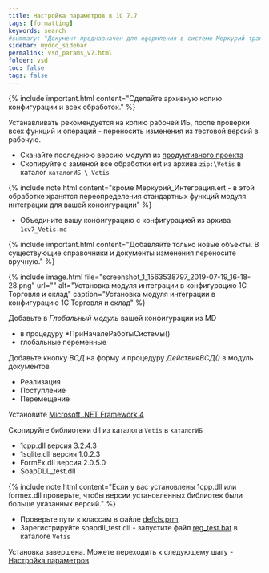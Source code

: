 ```yaml
---
title: Настройка параметров в 1С 7.7
tags: [formatting]
keywords: search
#summary: "Документ предназначен для оформления в системе Меркурий транспортной партии."
sidebar: mydoc_sidebar
permalink: vsd_params_v7.html
folder: vsd
toc: false
tags: false
---
```


<style>
.result {
background-color: #000000;
border: 1px solid #dedede;
padding: 10px;
margin-top: 10px;
margin-bottom: 10px;
}
</style>

{% include important.html content="Сделайте архивную копию конфигурации и всех обработок." %}

Устанавливать рекомендуется на копию рабочей ИБ, после проверки всех функций и операций - переносить изменения из тестовой версий в рабочую.

* Скачайте последнюю версию модуля из [продуктивного проекта](https://redmine.kb99.pro/projects/vsd_1c/files)
* Скопируйте с заменой все обработки ert из архива `zip:\Vetis` в каталог `каталогИБ \ Vetis`

{% include note.html content="кроме Меркурий_Интеграция.ert - в этой обработке хранятся переопределения стандартных функций модуля интеграции для вашей конфигурации" %}

* Объедините вашу конфигурацию с конфигурацией из архива  `1cv7_Vetis.md`

{% include important.html content="Добавляйте только новые объекты. В существующие справочники и документы изменения переносите вручную." %}

{% include image.html file="screenshot_1_1563538797_2019-07-19_16-18-28.png" url="" alt="Установка модуля интеграции в конфигурацию 1С Торговля и склад" caption="Установка модуля интеграции в конфигурацию 1С Торговля и склад" %}

<span class="glyphicon glyphicon-download"></span> Добавьте в *Глобальный модуль* вашей конфигурации из MD
* в процедуру *ПриНачалеРаботыСистемы()
* глобальные переменные

<span class="glyphicon glyphicon-download"></span> Добавьте кнопку _ВСД_ на форму и процедуру _ДействияВСД()_ в модуль документов
* Реализация
* Поступление
* Перемещение

<span class="glyphicon glyphicon-download"></span> Установите [Microsoft .NET Framework 4](https://www.microsoft.com/ru-RU/download/details.aspx?id=17718)

<span class="glyphicon glyphicon-download"></span> Скопируйте библиотеки dll из  каталога `Vetis` в `каталогИБ`
* 1cpp.dll версия 3.2.4.3
* 1sqlite.dll версия 1.0.2.3
* FormEx.dll версия 2.0.5.0
* SoapDLL_test.dll 

{% include note.html content="Если у вас установлены 1cpp.dll или formex.dll проверьте, чтобы версии установленных библиотек были больше указанных версий." %}

* Проверьте пути к классам в файле [defcls.prm](https://github.com/phsin/vetrf/blob/master/defcls.prm)
* Зарегистрируйте soapdll_test.dll - запустите файл [reg_test.bat](https://github.com/phsin/vetrf/blob/master/Vetis/reg_test.bat) в каталоге `Vetis`

Установка завершена. Можете переходить к следующему шагу - [Настройка параметров](vsd_params_v7.html)
